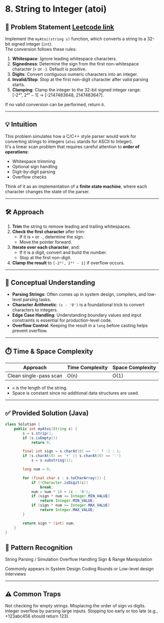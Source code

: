 # 8. String to Integer (atoi)

## 🧩 Problem Statement [Leetcode link](https://leetcode.com/problems/string-to-integer-atoi/)


Implement the `myAtoi(string s)` function, which converts a string to a 32-bit signed integer (`int`).  
The conversion follows these rules:

1. **Whitespace**: Ignore leading whitespace characters.
2. **Signedness**: Determine the sign from the first non-whitespace character (`+` or `-`). Default is positive.
3. **Digits**: Convert contiguous numeric characters into an integer.
4. **Invalid/Stop**: Stop at the first non-digit character after valid parsing starts.
5. **Clamping**: Clamp the integer to the 32-bit signed integer range:  
   \[-2³¹, 2³¹ − 1\] → \[-2147483648, 2147483647\].

If no valid conversion can be performed, return `0`.

---

## 💡 Intuition

This problem simulates how a C/C++ style parser would work for converting strings to integers (`atoi` stands for ASCII to Integer).  
It's a linear scan problem that requires careful attention to **order of operations**:
- Whitespace trimming
- Optional sign handling
- Digit-by-digit parsing
- Overflow checks

Think of it as an implementation of a **finite state machine**, where each character changes the state of the parser.

---

## 🛠️ Approach

1. **Trim** the string to remove leading and trailing whitespaces.
2. **Check the first character** after trim:
   - If it is `+` or `-`, determine the sign.
   - Move the pointer forward.
3. **Iterate over each character**, and:
   - If it is a digit, convert and build the number.
   - Stop at the first non-digit.
4. **Clamp the result** to `[-2³¹, 2³¹ - 1]` if overflow occurs.

---

## 🧠 Conceptual Understanding

- **Parsing Strings**: Often comes up in system design, compilers, and low-level parsing tasks.
- **Character Arithmetic**: `(c - '0')` is a foundational trick to convert characters to integers.
- **Edge Case Handling**: Understanding boundary values and input constraints is essential for production-level code.
- **Overflow Control**: Keeping the result in a `long` before casting helps prevent overflow.

---

## ⏱️ Time & Space Complexity

| Approach               | Time Complexity | Space Complexity |
|------------------------|------------------|------------------|
| Clean single-pass scan | O(n)             | O(1)             |

- `n` is the length of the string.
- Space is constant since no additional data structures are used.

---

## ✅ Provided Solution (Java)

```java
class Solution {
    public int myAtoi(String s) {
        s = s.strip();
        if (s.isEmpty())
            return 0;

        final int sign = s.charAt(0) == '-' ? -1 : 1;
        if (s.charAt(0) == '+' || s.charAt(0) == '-')
            s = s.substring(1);

        long num = 0;

        for (final char c : s.toCharArray()) {
            if (!Character.isDigit(c))
                break;
            num = num * 10 + (c - '0');
            if (sign * num <= Integer.MIN_VALUE)
                return Integer.MIN_VALUE;
            if (sign * num >= Integer.MAX_VALUE)
                return Integer.MAX_VALUE;
        }

        return sign * (int) num;
    }
}

```

## 🧠 Pattern Recognition

String Parsing / Simulation
Overflow Handling
Sign & Range Manipulation

Commonly appears in System Design Coding Rounds or Low-level design interviews

---

## ⚠️ Common Traps
Not checking for empty strings.
Misplacing the order of sign vs digits.
Integer overflow by parsing large inputs.
Stopping too early or too late (e.g., +123abc456 should return 123).